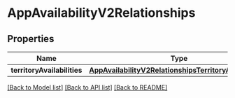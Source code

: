 # AppAvailabilityV2Relationships

## Properties
Name | Type | Description | Notes
------------ | ------------- | ------------- | -------------
**territoryAvailabilities** | [**AppAvailabilityV2RelationshipsTerritoryAvailabilities**](AppAvailabilityV2RelationshipsTerritoryAvailabilities.md) |  | [optional] 

[[Back to Model list]](../README.md#documentation-for-models) [[Back to API list]](../README.md#documentation-for-api-endpoints) [[Back to README]](../README.md)


